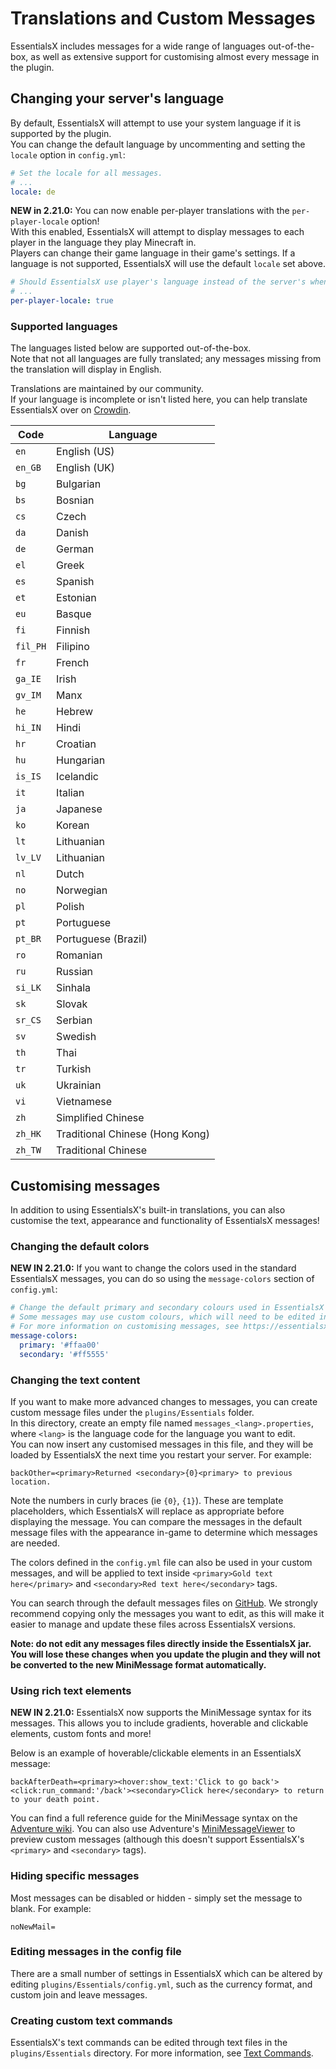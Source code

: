 # Translations and Custom Messages

EssentialsX includes messages for a wide range of languages out-of-the-box, as well as extensive support for customising almost every message in the plugin.

## Changing your server's language

By default, EssentialsX will attempt to use your system language if it is supported by the plugin.  
You can change the default language by uncommenting and setting the `locale` option in `config.yml`:

```yaml
# Set the locale for all messages.
# ...
locale: de
```

**NEW in 2.21.0:** You can now enable per-player translations with the `per-player-locale` option!  
With this enabled, EssentialsX will attempt to display messages to each player in the language they play Minecraft in.  
Players can change their game language in their game's settings. If a language is not supported, EssentialsX will use the default `locale` set above.

```yaml
# Should EssentialsX use player's language instead of the server's when sending messages?
# ...
per-player-locale: true
```

### Supported languages

The languages listed below are supported out-of-the-box.  
Note that not all languages are fully translated; any messages missing from the translation will display in English.

Translations are maintained by our community.  
If your language is incomplete or isn't listed here, you can help translate EssentialsX over on [Crowdin](https://translate.essentialsx.net/).

| Code     | Language                        |
|----------|---------------------------------|
| `en`     | English (US)                    |
| `en_GB`  | English (UK)                    |
| `bg`     | Bulgarian                       |
| `bs`     | Bosnian                         |
| `cs`     | Czech                           |
| `da`     | Danish                          |
| `de`     | German                          |
| `el`     | Greek                           |
| `es`     | Spanish                         |
| `et`     | Estonian                        |
| `eu`     | Basque                          |
| `fi`     | Finnish                         |
| `fil_PH` | Filipino                        |
| `fr`     | French                          |
| `ga_IE`  | Irish                           |
| `gv_IM`  | Manx                            |
| `he`     | Hebrew                          |
| `hi_IN`  | Hindi                           |
| `hr`     | Croatian                        |
| `hu`     | Hungarian                       |
| `is_IS`  | Icelandic                       |
| `it`     | Italian                         |
| `ja`     | Japanese                        |
| `ko`     | Korean                          |
| `lt`     | Lithuanian                      |
| `lv_LV`  | Lithuanian                      |
| `nl`     | Dutch                           |
| `no`     | Norwegian                       |
| `pl`     | Polish                          |
| `pt`     | Portuguese                      |
| `pt_BR`  | Portuguese (Brazil)             |
| `ro`     | Romanian                        |
| `ru`     | Russian                         |
| `si_LK`  | Sinhala                         |
| `sk`     | Slovak                          |
| `sr_CS`  | Serbian                         |
| `sv`     | Swedish                         |
| `th`     | Thai                            |
| `tr`     | Turkish                         |
| `uk`     | Ukrainian                       |
| `vi`     | Vietnamese                      |
| `zh`     | Simplified Chinese              |
| `zh_HK`  | Traditional Chinese (Hong Kong) |
| `zh_TW`  | Traditional Chinese             |

<!-- | `lol_US` | LOLCAT                          | -->

## Customising messages

In addition to using EssentialsX's built-in translations, you can also customise the text, appearance and functionality of EssentialsX messages!

### Changing the default colors

**NEW IN 2.21.0:** If you want to change the colors used in the standard EssentialsX messages, you can do so using the `message-colors` section of `config.yml`:

```yaml
# Change the default primary and secondary colours used in EssentialsX messages.
# Some messages may use custom colours, which will need to be edited in the appropriate message files.
# For more information on customising messages, see https://essentialsx.net/wiki/Locale.html
message-colors:
  primary: '#ffaa00'
  secondary: '#ff5555'
```

### Changing the text content

If you want to make more advanced changes to messages, you can create custom message files under the `plugins/Essentials` folder.  
In this directory, create an empty file named `messages_<lang>.properties`, where `<lang>` is the language code for the language you want to edit.  
You can now insert any customised messages in this file, and they will be loaded by EssentialsX the next time you restart your server. For example:

```properties
backOther=<primary>Returned <secondary>{0}<primary> to previous location.
```

Note the numbers in curly braces (ie `{0}`, `{1}`). These are template placeholders, which EssentialsX will replace as appropriate before displaying the message. You can compare the messages in the default message files with the appearance in-game to determine which messages are needed.

The colors defined in the `config.yml` file can also be used in your custom messages, and will be applied to text inside `<primary>Gold text here</primary>` and `<secondary>Red text here</secondary>` tags.

You can search through the default messages files on [GitHub](https://github.com/EssentialsX/Essentials/tree/2.x/Essentials/src/main/resources). We strongly recommend copying only the messages you want to edit, as this will make it easier to manage and update these files across EssentialsX versions.

**Note: do not edit any messages files directly inside the EssentialsX jar. You will lose these changes when you update the plugin and they will not be converted to the new MiniMessage format automatically.**

### Using rich text elements

**NEW IN 2.21.0:** EssentialsX now supports the MiniMessage syntax for its messages. This allows you to include gradients, hoverable and clickable elements, custom fonts and more!

Below is an example of hoverable/clickable elements in an EssentialsX message:

```properties
backAfterDeath=<primary><hover:show_text:'Click to go back'><click:run_command:'/back'><secondary>Click here</secondary> to return to your death point.
```

You can find a full reference guide for the MiniMessage syntax on the [Adventure wiki](https://docs.advntr.dev/minimessage/format.html). You can also use Adventure's [MiniMessageViewer](https://webui.advntr.dev/) to preview custom messages (although this doesn't support EssentialsX's `<primary>` and `<secondary>` tags).

### Hiding specific messages

Most messages can be disabled or hidden - simply set the message to blank. For example:

```properties
noNewMail=
```

### Editing messages in the config file

There are a small number of settings in EssentialsX which can be altered by editing `plugins/Essentials/config.yml`, such as the currency format, and custom join and leave messages.

### Creating custom text commands

EssentialsX's text commands can be edited through text files in the `plugins/Essentials` directory. For more information, see [Text Commands](/wiki/Text-Commands.html).
